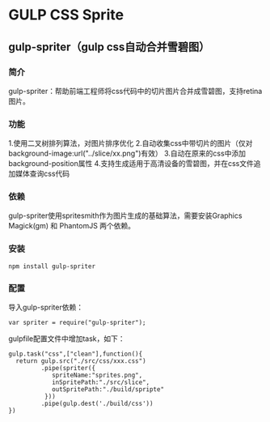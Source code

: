 GULP CSS Sprite
===============

gulp-spriter（gulp css自动合并雪碧图）
---------------------------------------

### 简介
gulp-spriter：帮助前端工程师将css代码中的切片图片合并成雪碧图，支持retina图片。

### 功能
1.使用二叉树排列算法，对图片排序优化
2.自动收集css中带切片的图片（仅对background-image:url("../slice/xx.png")有效）
3.自动在原来的css中添加background-position属性
4.支持生成适用于高清设备的雪碧图，并在css文件追加媒体查询css代码

### 依赖
gulp-spriter使用spritesmith作为图片生成的基础算法，需要安装Graphics Magick(gm) 和 PhantomJS 两个依赖。

### 安装
```
npm install gulp-spriter
```

### 配置
导入gulp-spriter依赖：

```
var spriter = require("gulp-spriter");

```

gulpfile配置文件中增加task，如下：
```
gulp.task("css",["clean"],function(){
  return gulp.src("./src/css/xxx.css")
         .pipe(spriter({
            spriteName:"sprites.png",
            inSpritePath:"./src/slice",
            outSpritePath:"./build/spripte"
          }))
         .pipe(gulp.dest('./build/css'))
})
```

